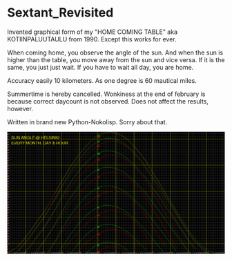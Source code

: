 # Sextant_Revisited
Invented graphical form of my "HOME COMING TABLE" aka KOTIINPALUUTAULU from 1990. Except this works for ever.

When coming home, you observe the angle of the sun. And when the sun is higher than the table, you
move away from the sun and vice versa. If it is the same, you just just wait. If you have to wait all day,
you are home. 

Accuracy easily 10 kilometers. As one degree is 60 mautical miles.

Summertime is hereby cancelled. Wonkiness at the end of february is because correct daycount is not observed. Does not affect the
results, however. 

Written in brand new Python-Nokolisp. Sorry about that.

<img src=KUVA.PNG>
